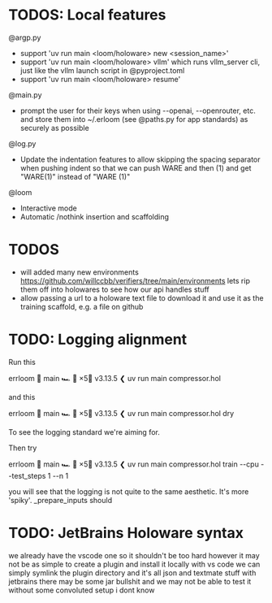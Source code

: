 # TODOS: Local features

@argp.py
* support 'uv run main <loom/holoware> new <session_name>'
* support 'uv run main <loom/holoware> vllm' which runs vllm_server cli, just like the vllm launch script in @pyproject.toml
* support 'uv run main <loom/holoware> resume'

@main.py
* prompt the user for their keys when using --openai, --openrouter, etc. and store them into ~/.erloom (see @paths.py for app standards) as securely as possible

@log.py
* Update the indentation features to allow skipping the spacing separator when pushing indent so that we can push WARE and then (1) and get "WARE(1)" instead of "WARE (1)"

@loom
* Interactive mode
* Automatic /nothink insertion and scaffolding

# TODOS

* will added many new environments https://github.com/willccbb/verifiers/tree/main/environments lets rip them off into holowares to see how our api handles stuff
* allow passing a url to a holoware text file to download it and use it as the training scaffold, e.g. a file on github

# TODO: Logging alignment

Run this

errloom  🍣 main 🏎️ 💨 ×5🐍 v3.13.5 
❮ uv run main compressor.hol

and this


errloom  🍣 main 🏎️ 💨 ×5🐍 v3.13.5 
❮ uv run main compressor.hol dry

To see the logging standard we're aiming for.

Then try 

errloom  🍣 main 🏎️ 💨 ×5🐍 v3.13.5 
❮ uv run main compressor.hol train --cpu --test_steps 1 --n 1

you will see that the logging is not quite to the same aesthetic. It's more 'spiky'.
_prepare_inputs should 

# TODO: JetBrains Holoware syntax

we already have the vscode one so it shouldn't be too hard
however it may not be as simple to create a plugin and install it locally
with vs code we can simply symlink the plugin directory and it's all json and textmate stuff
with jetbrains there may be some jar bullshit and we may not be able to test it without some convoluted setup
i dont know